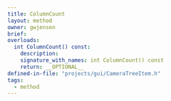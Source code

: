 ```yaml
---
title: ColumnCount
layout: method
owner: gwjensen
brief:
overloads:
  int ColumnCount() const:
    description:
    signature_with_names: int ColumnCount() const
    return: __OPTIONAL__
defined-in-file: "projects/gui/CameraTreeItem.h"
tags:
  - method
---
```

